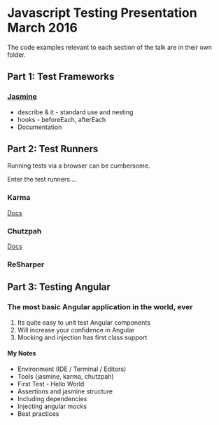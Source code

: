 # Javascript Testing Presentation March 2016

The code examples relevant to each section of the talk are in their own folder.

## Part 1: Test Frameworks

### [Jasmine](!http://jasmine.github.io/2.0/introduction.html)

* describe & it - standard use and nesting
* hooks - beforeEach, afterEach
* Documentation

## Part 2: Test Runners

Running tests via a browser can be cumbersome.  

Enter the test runners....

### Karma

[Docs](!https://karma-runner.github.io)

### Chutzpah

[Docs](!http://mmanela.github.io/chutzpah)

### ReSharper

## Part 3: Testing Angular

### The most basic Angular application in the world, ever

 
1. Its quite easy to unit test Angular components
2. Will increase your confidence in Angular
3. Mocking and injection has first class support



#### My Notes

* Environment (IDE / Terminal / Editors)
* Tools (jasmine, karma, chutzpah)
* First Test - Hello World 
* Assertions and jasmine structure
* Including dependencies
* Injecting angular mocks
* Best practices


